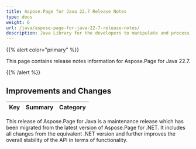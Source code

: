 ```yaml
---
title: Aspose.Page for Java 22.7 Release Notes
type: docs
weight: 6
url: /java/aspose-page-for-java-22-7-release-notes/
description: Java Library for the developers to manipulate and process PS, EPS, and XPS files. Release Notes of Aspose.Page API solution for Java | Release 2022.07
---
```


{{% alert color="primary" %}}

This page contains release notes information for Aspose.Page for Java 22.7.

{{% /alert %}}
## **Improvements and Changes**

|**Key**|**Summary**|**Category**|
| :- | :- | :- |

This release of Aspose.Page for Java is a maintenance release which has been migrated from the latest version of Aspose.Page for .NET. It includes all changes from the equivalent .NET version and further improves the overall stability of the API in terms of functionality.

